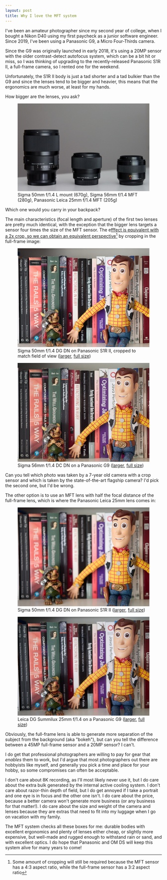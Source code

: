 ```yaml
---
layout: post
title: Why I love the MFT system
---
```


I've been an amateur photographer since my second year of college, when I bought a Nikon D40 using my first paycheck as a junior software engineer. Since 2019, I've been using a Panasonic G9, a Micro Four-Thirds camera.

Since the G9 was originally launched in early 2018, it's using a 20MP sensor with the older contrast-detect autofocus system, which can be a bit hit or miss, so I was thinking of upgrading to the recently-released Panasonic S1R II, a full-frame camera, so I rented one for the weekend.

Unfortunately, the S1R II body is just a tad shorter and a tad bulkier than the G9 and since the lenses tend to be bigger and heavier, this means that the ergonomics are much worse, at least for my hands.

How bigger are the lenses, you ask? 

<figure>
  <img src="/assets/img/2025/full-frame-vs-mft-lenses.jpg" alt="Sigma 50mm FF, Sigma 56mm MFT, and Panasonic Leica 25mm MFT">
    <figcaption>Sigma 50mm f/1.4 L mount (670g), Sigma 56mm f/1.4 MFT (280g), Panasonic Leica 25mm f/1.4 MFT (205g)</figcaption>
</figure>

Which one would you carry in your backpack?

The main characteristics (focal length and aperture) of the first two lenses are pretty much identical, with the exception that the bigger lens targets a sensor four times the size of the MFT sensor. The e<a href="/assets/img/2025/mft-panaleica-full.jpg">fffect is equivalent with a 2x crop, so we can obtain an equivalent perspective[^1] by cropping in the full-frame image:

<figure>
    <img src="/assets/img/2025/ff-sigma-cropped-thumb.jpg" alt="Cropped photo with a Sigma 50mm f/1.4 on a Panasonic S1R II">
    <figcaption>Sigma 50mm f/1.4 DG DN on Panasonic S1R II, cropped to match field of view (<a href="/assets/img/2025/ff-sigma-cropped-large.jpg">larger</a>, <a href="/assets/img/2025/ff-sigma-cropped-full.jpg">full size</a>)</figcaption>
</figure>

<figure>
    <img src="/assets/img/2025/mft-sigma-thumb.jpg" alt="Sigma 56mmm f/1.4 DC DN on a Panasonic G9">
    <figcaption>Sigma 56mm f/1.4 DC DN on a Panasonic G9 (<a href="/assets/img/2025/mft-sigma-large.jpg">larger</a>, <a href="/assets/img/2025/mft-sigma-full.jpg">full size</a>)</figcaption>
</figure>

Can you tell which photo was taken by a 7-year old camera with a crop sensor and which is taken by the state-of-the-art flagship camera? I'd pick the second one, but I'd be wrong.

The other option is to use an MFT lens with half the focal distance of the full-frame lens, which is where the Panasonic Leica 25mm lens comes in:


<figure>
    <img src="/assets/img/2025/ff-sigma-thumb.jpg" alt="Sigma 50mm f/1.4 on a Panasonic S1R II">
    <figcaption>Sigma 50mm f/1.4 DG DN on Panasonic S1R II (<a href="/assets/img/2025/ff-sigma-large.jpg">larger</a>, <a href="/assets/img/2025/ff-sigma-full.jpg">full size</a>)</figcaption>
</figure>

<figure>
    <img src="/assets/img/2025/mft-panaleica-thumb.jpg" alt="Leica DG Summilux 25mm f/1.4 on a Panasonic G9">
    <figcaption>Leica DG Summilux 25mm f/1.4 on a Panasonic G9 (<a href="/assets/img/2025/mft-panaleica-large.jpg">larger</a>, <a href="/assets/img/2025/mft-panaleica-full.jpg">full size</a>)</figcaption>
</figure>

Obviously, the full-frame lens is able to generate more separation of the subject from the background (aka "bokeh"), but can you tell the difference between a 45MP full-frame sensor and a 20MP sensor? I can't.

I do get that professional photographers are willing to pay for gear that *enables* them to work, but I'd argue that most photographers out there are hobbyists like myself, and generally you pick a time and place for your hobby, so some compromises can often be acceptable.

I don't care about 8K recording, as I'll most likely never use it, but I do care about the extra bulk generated by the internal active cooling system. I don't care about razor-thin depth of field, but I do get annoyed if I take a portrait and one eye is in focus and the other one isn't. I do care about the price, because a better camera won't generate more business (or any business for that matter!). I do care about the size and weight of the camera and lenses because they are extras that need to fit into my luggage when I go on vacation with my family.

The MFT system checks all these boxes for me: durable bodies with excellent ergonomics and plenty of lenses either cheap, or slightly more expensive, but well-made and rugged enough to withstand rain or sand, and with excellent optics. I do hope that Panasonic and OM DS will keep this system alive for many years to come!

[^1]: Some amount of cropping will still be required because the MFT sensor has a 4:3 aspect ratio, while the full-frame sensor has a 3:2 aspect ratio